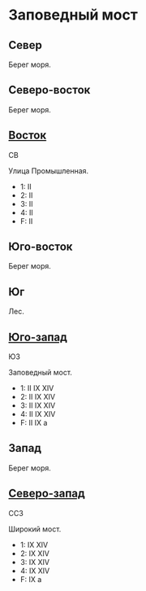 # Заповедный мост

## Север

Берег моря.

## Северо-восток

Берег моря.

## [Восток](./605145.md)

СВ

Улица Промышленная.

* 1:    II
* 2:    II
* 3:    II
* 4:    II
* F:    II

## Юго-восток

Берег моря.

## Юг

Лес.

## [Юго-запад](./580150.md)

ЮЗ

Заповедный мост.

* 1:    II  IX  XIV
* 2:    II  IX  XIV
* 3:    II  IX  XIV
* 4:    II  IX  XIV
* F:    II  IX
        a

## Запад

Берег моря.

## [Северо-запад](./575135.md)

ССЗ

Широкий мост.

* 1:    IX  XIV
* 2:    IX  XIV
* 3:    IX  XIV
* 4:    IX  XIV
* F:    IX
        a
